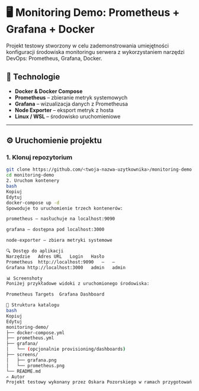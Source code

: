 # 🖥️ Monitoring Demo: Prometheus + Grafana + Docker

Projekt testowy stworzony w celu zademonstrowania umiejętności konfiguracji środowiska monitoringu serwera z wykorzystaniem narzędzi DevOps: Prometheus, Grafana, Docker.


## 📌 Technologie

- **Docker & Docker Compose**
- **Prometheus** – zbieranie metryk systemowych
- **Grafana** – wizualizacja danych z Prometheusa
- **Node Exporter** – eksport metryk z hosta
- **Linux / WSL** – środowisko uruchomieniowe

---

## ⚙️ Uruchomienie projektu

### 1. Klonuj repozytorium

```bash
git clone https://github.com/<twoja-nazwa-uzytkownika>/monitoring-demo.git
cd monitoring-demo
2. Uruchom kontenery
bash
Kopiuj
Edytuj
docker-compose up -d
Spowoduje to uruchomienie trzech kontenerów:

prometheus – nasłuchuje na localhost:9090

grafana – dostępna pod localhost:3000

node-exporter – zbiera metryki systemowe

🔍 Dostęp do aplikacji
Narzędzie	Adres URL	Login	Hasło
Prometheus	http://localhost:9090	—	—
Grafana	http://localhost:3000	admin	admin

📊 Screenshoty
Poniżej przykładowe widoki z uruchomionego środowiska:

Prometheus Targets	Grafana Dashboard

📁 Struktura katalogu
bash
Kopiuj
Edytuj
monitoring-demo/
├── docker-compose.yml
├── prometheus.yml
├── grafana/
│   └── (opcjonalnie provisioning/dashboards)
├── screens/
│   ├── grafana.png
│   └── prometheus.png
└── README.md
✍️ Autor
Projekt testowy wykonany przez Oskara Pozorskiego w ramach przygotowań do roli Junior DevOps Engineer.